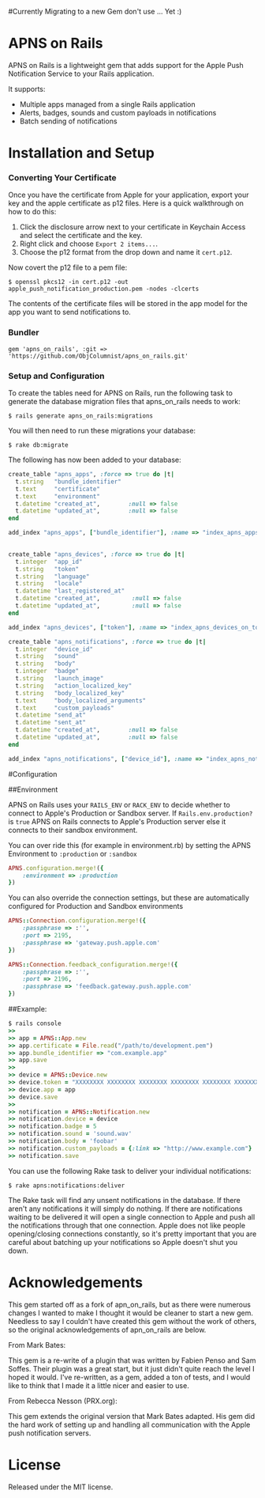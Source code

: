 #Currently Migrating to a new Gem don't use ... Yet :)

# APNS on Rails

APNS on Rails is a lightweight gem that adds support for the Apple Push Notification Service to your Rails application.  

It supports:
 
* Multiple apps managed from a single Rails application
* Alerts, badges, sounds and custom payloads in notifications
* Batch sending of notifications


# Installation and Setup

### Converting Your Certificate

Once you have the certificate from Apple for your application, export your key and the apple certificate as p12 files. Here is a quick walkthrough on how to do this:

1. Click the disclosure arrow next to your certificate in Keychain Access and select the certificate and the key. 
2. Right click and choose `Export 2 items...`. 
3. Choose the p12 format from the drop down and name it `cert.p12`. 

Now covert the p12 file to a pem file:

	$ openssl pkcs12 -in cert.p12 -out apple_push_notification_production.pem -nodes -clcerts

The contents of the certificate files will be stored in the app model for the app you want to send notifications to.

### Bundler

	gem 'apns_on_rails', :git => 'https://github.com/ObjColumnist/apns_on_rails.git'

### Setup and Configuration

To create the tables need for APNS on Rails, run the following task to generate the database migration files that apns_on_rails needs to work:

	$ rails generate apns_on_rails:migrations
	
You will then need to run these migrations your database:

	$ rake db:migrate

The following has now been added to your database:

```ruby
create_table "apns_apps", :force => true do |t|
  t.string   "bundle_identifier"
  t.text     "certificate"
  t.text     "environment"
  t.datetime "created_at",        :null => false
  t.datetime "updated_at",        :null => false
end

add_index "apns_apps", ["bundle_identifier"], :name => "index_apns_apps_on_bundle_identifier"
   

create_table "apns_devices", :force => true do |t|
  t.integer  "app_id"
  t.string   "token"
  t.string   "language"
  t.string   "locale"
  t.datetime "last_registered_at"
  t.datetime "created_at",         :null => false
  t.datetime "updated_at",         :null => false
end

add_index "apns_devices", ["token"], :name => "index_apns_devices_on_token"

create_table "apns_notifications", :force => true do |t|
  t.integer  "device_id"
  t.string   "sound"
  t.string   "body"
  t.integer  "badge"
  t.string   "launch_image"
  t.string   "action_localized_key"
  t.string   "body_localized_key"
  t.text     "body_localized_arguments"
  t.text     "custom_payloads"
  t.datetime "send_at"
  t.datetime "sent_at"
  t.datetime "created_at",        :null => false
  t.datetime "updated_at",        :null => false
end

add_index "apns_notifications", ["device_id"], :name => "index_apns_notifications_on_device_id"
```
#Configuration

##Environment

APNS on Rails uses your `RAILS_ENV` or `RACK_ENV` to decide whether to connect to Apple's Production or Sandbox server. If `Rails.env.production?` is `true` APNS on Rails connects to Apple's Production server else it connects to their sandbox environment.

You can over ride this (for example in environment.rb) by setting the APNS Environment to `:production` or `:sandbox`
```ruby
APNS.configuration.merge!({
	:environment => :production
})
```

You can also override the connection settings, but these are automatically configured for Production and Sandbox environments
```ruby
APNS::Connection.configuration.merge!({
	:passphrase => :'',
	:port => 2195,
	:passphrase => 'gateway.push.apple.com'
})

APNS::Connection.feedback_configuration.merge!({
	:passphrase => :'',
	:port => 2196,
	:passphrase => 'feedback.gateway.push.apple.com'
})
```

##Example:
```ruby
$ rails console
>>
>> app = APNS::App.new
>> app.certificate = File.read("/path/to/development.pem")
>> app.bundle_identifier => "com.example.app"
>> app.save
>>
>> device = APNS::Device.new
>> device.token = "XXXXXXXX XXXXXXXX XXXXXXXX XXXXXXXX XXXXXXXX XXXXXXXX XXXXXXXX XXXXXXXX"
>> device.app = app
>> device.save
>>
>> notification = APNS::Notification.new
>> notification.device = device
>> notification.badge = 5
>> notification.sound = 'sound.wav'
>> notification.body = 'foobar'
>> notification.custom_payloads = {:link => "http://www.example.com"}
>> notification.save
```

You can use the following Rake task to deliver your individual notifications:

	$ rake apns:notifications:deliver

The Rake task will find any unsent notifications in the database. If there aren't any notifications it will simply do nothing. If there are notifications waiting to be delivered it will open a single connection to Apple and push all the notifications through that one connection. Apple does not like people opening/closing connections constantly, so it's pretty important that you are careful about batching up your notifications so Apple doesn't shut you down.


# Acknowledgements

This gem started off as a fork of apn_on_rails, but as there were numerous changes I wanted to make I thought it would be cleaner to start a new gem. Needless to say I couldn't have created this gem without the work of others, so the original acknowledgements of apn_on_rails are below.

From Mark Bates: 

This gem is a re-write of a plugin that was written by Fabien Penso and Sam Soffes.
Their plugin was a great start, but it just didn't quite reach the level I hoped it would.
I've re-written, as a gem, added a ton of tests, and I would like to think that I made it
a little nicer and easier to use.

From Rebecca Nesson (PRX.org): 

This gem extends the original version that Mark Bates adapted.  His gem did the hard
work of setting up and handling all communication with the Apple push notification servers.

# License

Released under the MIT license.
